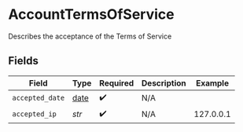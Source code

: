 # AccountTermsOfService

Describes the acceptance of the Terms of Service


## Fields

| Field                                                                | Type                                                                 | Required                                                             | Description                                                          | Example                                                              |
| -------------------------------------------------------------------- | -------------------------------------------------------------------- | -------------------------------------------------------------------- | -------------------------------------------------------------------- | -------------------------------------------------------------------- |
| `accepted_date`                                                      | [date](https://docs.python.org/3/library/datetime.html#date-objects) | :heavy_check_mark:                                                   | N/A                                                                  |                                                                      |
| `accepted_ip`                                                        | *str*                                                                | :heavy_check_mark:                                                   | N/A                                                                  | 127.0.0.1                                                            |